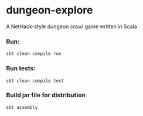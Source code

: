 # dungeon-explore
A NetHack-style dungeon crawl game written in Scala

### Run:
    sbt clean compile run
    
### Run tests:
    sbt clean compile test
    
### Build jar file for distribution
    sbt assembly
